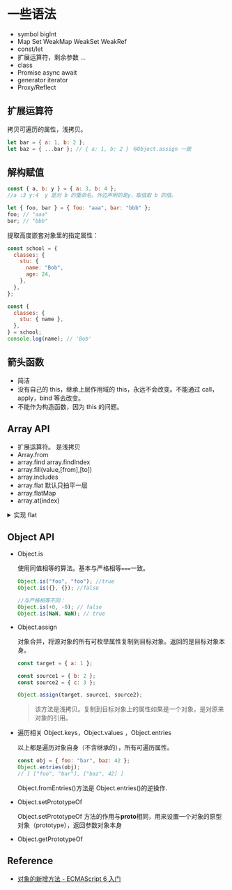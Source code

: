 # 一些语法

- symbol bigInt
- Map Set WeakMap WeakSet WeakRef
- const/let
- 扩展运算符，剩余参数 ...
- class
- Promise async await
- generator iterator
- Proxy/Reflect

## 扩展运算符

拷贝可遍历的属性，浅拷贝。

```js
let bar = { a: 1, b: 2 };
let baz = { ...bar }; // { a: 1, b: 2 } 与Object.assign 一致
```

## 解构赋值

```js
const { a, b: y } = { a: 3, b: 4 };
//a :3 y:4  y 是对 b 的重命名。外边声明的是y，取值取 b 的值。

let { foo, bar } = { foo: "aaa", bar: "bbb" };
foo; // "aaa"
bar; // "bbb"
```

提取高度嵌套对象里的指定属性：

```js
const school = {
  classes: {
    stu: {
      name: "Bob",
      age: 24,
    },
  },
};

const {
  classes: {
    stu: { name },
  },
} = school;
console.log(name); // 'Bob'
```

## 箭头函数

- 简洁
- 没有自己的 this，继承上层作用域的 this，永远不会改变。不能通过 call，apply，bind 等去改变。
- 不能作为构造函数，因为 this 的问题。

## Array API

- 扩展运算符。 是浅拷贝
- Array.from
- array.find array.findIndex
- array.fill(value,[from],[to])
- array.includes
- array.flat 默认只拍平一层
- array.flatMap
- array.at(index)

<details>
  <summary> 实现 flat</summary>

```js
//flat 实现 不带层级
function flatDeep(arr) {
  return arr.reduce((acc, curr) => (Array.isArray(curr) ? [...acc, ...flatDeep(curr)] : [...acc, curr]), []);
}

//flat 带层级展开
//1 借助外部函数递归
const flat = (arr, level = 1) => {
  return helper(arr, level, []);
};
const helper = (arr, level = 1, res = []) => {
  for (let item of arr) {
    if (Array.isArray(item) && level > 0) {
      res = [...res, ...flat(item, level - 1)];
    } else {
      res = [...res, item];
    }
  }
  return res;
};
console.log(flat([1, 2, 3, [1, 2, [1, 2, 3]]], 2));

//2 reduce 递归
function flat(arr, level = 1) {
  return arr.reduce(
    (acc, curr) => (Array.isArray(curr) && level > 0 ? [...acc, ...flat(curr, level - 1)] : [...acc, curr]),
    []
  );
}
```

- [Array.prototype.flat() - JavaScript | MDN](https://developer.mozilla.org/zh-CN/docs/Web/JavaScript/Reference/Global_Objects/Array/flat#try_it)

</details>

## Object API

- Object.is

  使用同值相等的算法。基本与严格相等`===`一致。

  ```js
  Object.is("foo", "foo"); //true
  Object.is({}, {}); //false

  //与严格相等不同：
  Object.is(+0, -0); // false
  Object.is(NaN, NaN); // true
  ```

- Object.assign

  对象合并，将源对象的所有可枚举属性复制到目标对象。返回的是目标对象本身。

  ```js
  const target = { a: 1 };

  const source1 = { b: 2 };
  const source2 = { c: 3 };

  Object.assign(target, source1, source2);
  ```

  > 该方法是浅拷贝。复制到目标对象上的属性如果是一个对象，是对原来对象的引用。

- 遍历相关
  Object.keys，Object.values ，Object.entries

  以上都是遍历对象自身（不含继承的），所有可遍历属性。

  ```js
  const obj = { foo: "bar", baz: 42 };
  Object.entries(obj);
  // [ ["foo", "bar"], ["baz", 42] ]
  ```

  Object.fromEntries()方法是 Object.entries()的逆操作.

- Object.setPrototypeOf

  Object.setPrototypeOf 方法的作用与**proto**相同，用来设置一个对象的原型对象（prototype），返回参数对象本身

- Object.getPrototypeOf

## Reference

- [对象的新增方法 - ECMAScript 6 入门](https://es6.ruanyifeng.com/#docs/object-methods)
